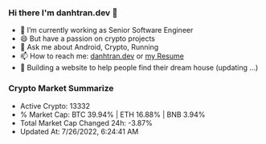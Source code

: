 ### Hi there I'm danhtran.dev 👋

- 🔭 I’m currently working as Senior Software Engineer
- 😄 But have a passion on crypto projects
- 💬 Ask me about Android, Crypto, Running 
- 📫 How to reach me: <a href="https://danhtran.dev" target="_blank">danhtran.dev</a> or <a href="Developer-Resume.pdf" target="_blank">my Resume</a>
- 🌱 Building a website to help people find their dream house (updating ...)

### Crypto Market Summarize
- Active Crypto: 13332
- % Market Cap: BTC 39.94% | ETH 16.88% | BNB 3.94%
- Total Market Cap Changed 24h: -3.87%
- Updated At: 7/26/2022, 6:24:41 AM
